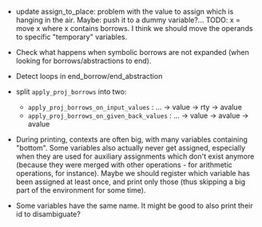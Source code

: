 * update assign_to_place: problem with the value to assign which is hanging in
  the air.
  Maybe: push it to a dummy variable?...
  TODO: x = move x where x contains borrows.
  I think we should move the operands to specific "temporary" variables.

* Check what happens when symbolic borrows are not expanded (when looking for
  borrows/abstractions to end).

* Detect loops in end_borrow/end_abstraction

* split `apply_proj_borrows` into two:
  * `apply_proj_borrows_on_input_values` : ... -> value -> rty -> avalue
  * `apply_proj_borrows_on_given_back_values` : ... -> value -> avalue -> avalue

* During printing, contexts are often big, with many variables containing "bottom".
  Some variables also actually never get assigned, especially when they are used
  for auxiliary assignments which don't exist anymore (because they were merged
  with other operations - for arithmetic operations, for instance).
  Maybe we should register which variable has been assigned at least once, and
  print only those (thus skipping a big part of the environment for some time).

* Some variables have the same name. It might be good to also print their id
  to disambiguate?
